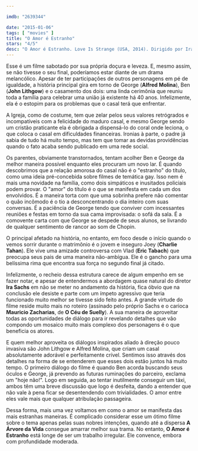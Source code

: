 ```yaml
---

imdb: "2639344"

date: "2015-01-06"
tags: [ "movies" ]
title: "O Amor é Estranho"
stars: "4/5"
desc: "O Amor é Estranho. Love Is Strange (USA, 2014). Dirigido por Ira Sachs. Escrito por Ira Sachs, Mauricio Zacharias. Com John Lithgow, Alfred Molina, Tatyana Zbirovskaya, Olya Zueva, Jason Stuart, Darren E. Burrows, Marisa Tomei, Charlie Tahan, Harriet Sansom Harris. Crítica escrita para o site CinemAqui."
---
```

Esse é um filme sabotado por sua própria doçura e leveza. E, mesmo assim, se não tivesse o seu final, poderíamos estar diante de um drama melancólico. Apesar de ter participações de outros personagens em pé de igualdade, a história principal gira em torno de George (__Alfred Molina__), Ben (__John Lithgow__) e o casamento dos dois: uma linda cerimônia que reuniu toda a família para celebrar uma união já existente há 40 anos. Infelizmente, ela é o estopim para os problemas que o casal terá que enfrentar.

A Igreja, como de costume, tem que zelar pelos seus valores retrógrados e incompatíveis com a felicidade do maduro casal, e mesmo George sendo um cristão praticante ela é obrigada a dispensá-lo do coral onde leciona, o que coloca o casal em dificuldades financeiras. Ironias à parte, o padre já sabia de tudo há muito tempo, mas tem que tomar as devidas providências quando o fato acaba sendo publicado em uma rede social. 

Os parentes, obviamente transtornados, tentam acolher Ben e George da melhor maneira possível enquanto eles procuram um novo lar. É quando descobrimos que a relação amorosa do casal não é o "estranho" do título, como uma ideia pré-concebida sobre filmes de temática gay. Isso nem é mais uma novidade na família, como dois simpáticos e inusitados policiais podem provar. O "amor" do título é o que se manifesta em cada um dos envolvidos. É a maneira torta com que uma sobrinha prefere não comentar o quão incômodo é o tio a desconcentrando o dia inteiro com suas conversas. É a paciência de George tendo que conviver com incessantes reuniões e festas em torno da sua cama improvisada: o sofá da sala. É a comovente carta com que George se despede de seus alunos, se livrando de qualquer sentimento de rancor ao som de Chopin.

O principal afetado na história, no entanto, em foco desde o início quando o vemos sorrir durante o matrimônio é o jovem e inseguro Joey (__Charlie Tahan__). Ele vive uma amizade controversa com Vlad (__Eric Tabach__) que preocupa seus pais de uma maneira não-ambígua. Ele é o gancho para uma belíssima rima que encontra sua força no segundo final já citado.

Infelizmente, o recheio dessa estrutura carece de algum empenho em se fazer notar, e apesar de entendermos a abordagem quase natural do diretor __Ira Sachs__ em não se meter no andamento da história, fica óbvio que na conclusão ele desiste e parte com um ímpeto agressivo que teria funcionado muito melhor se tivesse sido feito antes. A grande virtude do filme reside muito mais no roteiro (assinado pelo próprio Sachs e o carioca __Mauricio Zacharias__, de __O Céu de Suelly__). A sua maneira de aproveitar todas as oportunidades de diálogo para ir revelando detalhes que vão compondo um mosaico muito mais complexo dos personagens é o que beneficia os atores.

E quem melhor aproveita os diálogos inspirados aliado à direção pouco invasiva são John Lithgow e Alfred Molina, que criam um casal absolutamente adorável e perfeitamente crível. Sentimos isso através dos detalhes na forma de se entenderem que esses dois estão juntos há muito tempo. O primeiro diálogo do filme é quando Ben acorda buscando seus óculos e George, já prevendo as futuras ruminações do parceiro, exclama um "hoje não!". Logo em seguida, ao tentar inutilmente conseguir um táxi, ambos têm uma breve discussão que logo é desfeita, dando a entender que não vale à pena ficar se desentendendo com trivialidades. O amor entre eles vale mais que qualquer atribulação passageira.

Dessa forma, mais uma vez voltamos em como o amor se manifesta das mais estranhas maneiras. É complicado considerar esse um ótimo filme sobre o tema apenas pelas suas nobres intenções, quando até a dispersa __A Árvore da Vida__ consegue amarrar melhor sua trama. No entanto, __O Amor é Estranho__ está longe de ser um trabalho irregular. Ele convence, embora com profundidade moderada.
